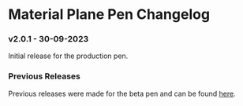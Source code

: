 # Material Plane Pen Changelog

### v2.0.1 - 30-09-2023
Initial release for the production pen.

### Previous Releases
Previous releases were made for the beta pen and can be found <a href="https://github.com/MaterialFoundry/MaterialPlane_Hardware">here</a>.
